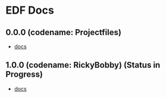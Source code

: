 # EDF Docs

## 0.0.0 (codename: Projectfiles)
* [docs](project-desc-file.md)

## 1.0.0 (codename: RickyBobby) (Status in Progress)
* [docs](edf.md)
